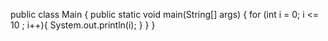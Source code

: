 public class Main
{
	public static void main(String[] args) {
	for (int i = 0; i <= 10 ; i++){
		    System.out.println(i);
	}
} }
